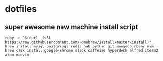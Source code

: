 # dotfiles

## super awesome new machine install script

    ruby -e "$(curl -fsSL https://raw.githubusercontent.com/Homebrew/install/master/install)"
    brew install mysql postgresql redis hub python git mongodb rbenv nvm
    brew cask install google-chrome slack caffeine hyperdock alfred iterm2 atom macvim

